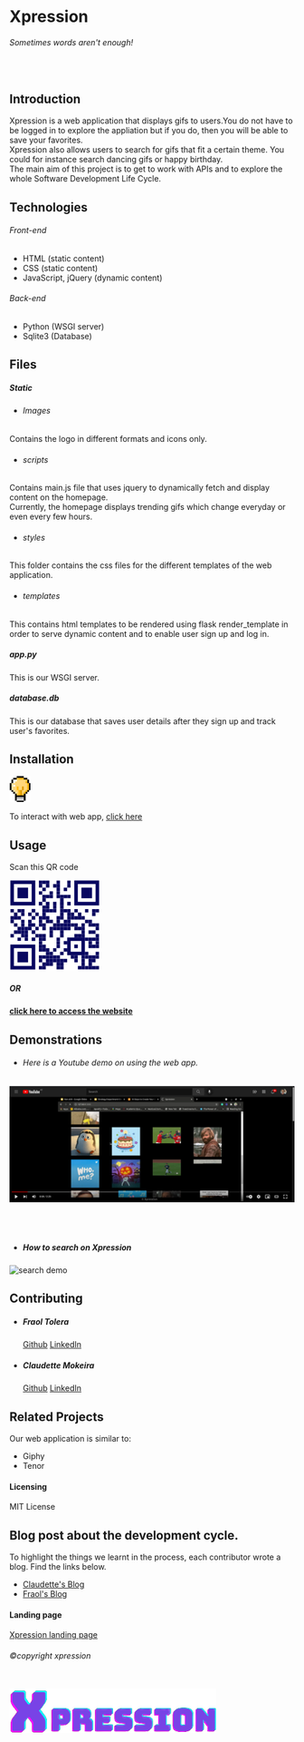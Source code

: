# Xpression

###### Sometimes words aren't enough!
<br>

## Introduction

Xpression is a web application that displays gifs to users.You do not have to be logged in to explore the appliation but if you do, then you will be able to save your favorites.<br>
Xpression also allows users to search for gifs that fit a certain theme. You could for instance search dancing gifs or happy birthday. <br>
The main aim of this project is to get to work with APIs and to explore the whole Software Development Life Cycle.

## Technologies
###### Front-end
- HTML (static content)
- CSS (static content)
- JavaScript, jQuery (dynamic content)
###### Back-end
- Python (WSGI server)
- Sqlite3 (Database)

## Files
##### Static
- ###### Images
Contains the logo in different formats and icons only.
- ###### scripts
Contains main.js file that uses jquery to dynamically fetch and display content on the homepage.<br>
Currently, the homepage displays trending gifs which change everyday or even every few hours.
- ###### styles
This folder contains the css files for the different templates of the web application.
- ###### templates
This contains html templates to be rendered using flask render_template in order to serve dynamic content and to enable user sign up and log in.

##### app.py
This is our WSGI server. 

##### database.db
This is our database that saves user details after they sign up and track user's favorites.

## Installation
<img src="static\Images\light.png"/>

To interact with web app, [click here](https://expression.rocks/)

## Usage
Scan this QR code

<img src="static\Images\expression_scan_qr code.png" width="160" height=auto>

##### OR

**[click here to access the website](https://expression.rocks/)**

## Demonstrations
- ###### Here is a Youtube demo on using the web app.

[<img src="static\Images\Youtube_screenshot.png"/>](https://www.youtube.com/watch?v=MgIZWGZnXgE)

<br>
<br>

- ##### How to search on Xpression
<img src="static\Images\Xpression -search_demo_Trimmed.gif" alt="search demo">

## Contributing
- ##### Fraol Tolera
    [Github](https://github.com/Fraol123) [LinkedIn](https://www.linkedin.com/in/fraol-tesfaye-mts/)

- ##### Claudette Mokeira
    [Github](https://github.com/keira-claudette) [LinkedIn](https://www.linkedin.com/in/claudette-mokeira/)


## Related Projects
Our web application is similar to:
- Giphy
- Tenor

#### Licensing
MIT License

## Blog post about the development cycle.
To highlight the things we learnt in the process, each contributor wrote a blog. Find the links below.
- [Claudette's Blog]()
- [Fraol's Blog]()

#### Landing page
[Xpression landing page](https://claudettekeira.wixsite.com/xpression-landing)

###### &copy;copyright xpression
<br>
<img src="static\Images\xpress_it-clear-bg-cropped.png">
